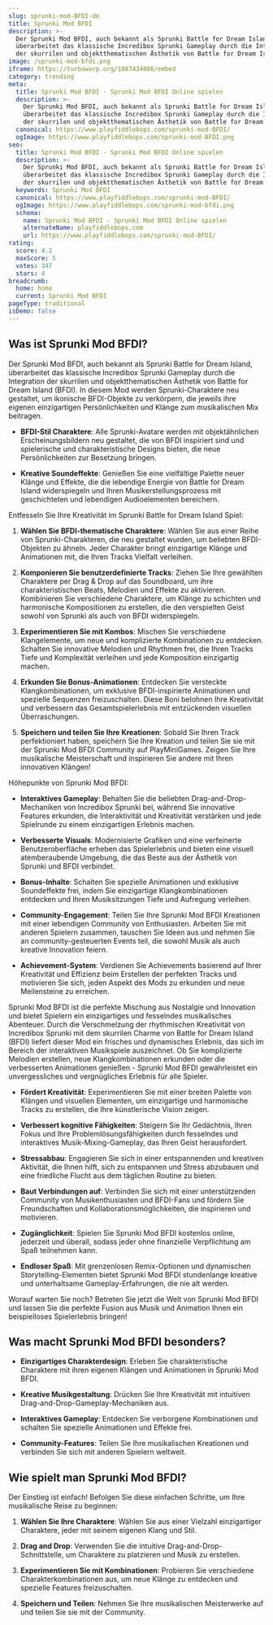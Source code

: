 ```yaml
---
slug: sprunki-mod-BFDI-de
title: Sprunki Mod BFDI
description: >-
  Der Sprunki Mod BFDI, auch bekannt als Sprunki Battle for Dream Island,
  überarbeitet das klassische Incredibox Sprunki Gameplay durch die Integration
  der skurrilen und objektthematischen Ästhetik von Battle for Dream Island (BFDI).
image: /sprunki-mod-bfdi.png
iframe: https://turbowarp.org/1087434086/embed
category: trending
meta:
  title: Sprunki Mod BFDI - Sprunki Mod BFDI Online spielen
  description: >-
    Der Sprunki Mod BFDI, auch bekannt als Sprunki Battle for Dream Island,
    überarbeitet das klassische Incredibox Sprunki Gameplay durch die Integration
    der skurrilen und objektthematischen Ästhetik von Battle for Dream Island (BFDI).
  canonical: https://www.playfiddlebops.com/sprunki-mod-BFDI/
  ogImage: https://www.playfiddlebops.com/sprunki-mod-BFDI.png
seo:
  title: Sprunki Mod BFDI - Sprunki Mod BFDI Online spielen
  description: >-
    Der Sprunki Mod BFDI, auch bekannt als Sprunki Battle for Dream Island,
    überarbeitet das klassische Incredibox Sprunki Gameplay durch die Integration
    der skurrilen und objektthematischen Ästhetik von Battle for Dream Island (BFDI).
  keywords: Sprunki Mod BFDI
  canonical: https://www.playfiddlebops.com/sprunki-mod-BFDI/
  ogImage: https://www.playfiddlebops.com/sprunki-mod-bfdi.png
  schema:
    name: Sprunki Mod BFDI - Sprunki Mod BFDI Online spielen
    alternateName: playfiddlebops.com
    url: https://www.playfiddlebops.com/sprunki-mod-BFDI/
rating:
  score: 4.2
  maxScore: 5
  votes: 347
  stars: 4
breadcrumb:
  home: home
  current: Sprunki Mod BFDI
pageType: traditional
isDemo: false
---
```


## Was ist Sprunki Mod BFDI?

Der Sprunki Mod BFDI, auch bekannt als Sprunki Battle for Dream Island, überarbeitet das klassische Incredibox Sprunki Gameplay durch die Integration der skurrilen und objektthematischen Ästhetik von Battle for Dream Island (BFDI). In diesem Mod werden Sprunki-Charaktere neu gestaltet, um ikonische BFDI-Objekte zu verkörpern, die jeweils ihre eigenen einzigartigen Persönlichkeiten und Klänge zum musikalischen Mix beitragen.

- **BFDI-Stil Charaktere**: Alle Sprunki-Avatare werden mit objektähnlichen Erscheinungsbildern neu gestaltet, die von BFDI inspiriert sind und spielerische und charakteristische Designs bieten, die neue Persönlichkeiten zur Besetzung bringen.

- **Kreative Soundeffekte**: Genießen Sie eine vielfältige Palette neuer Klänge und Effekte, die die lebendige Energie von Battle for Dream Island widerspiegeln und Ihren Musikerstellungsprozess mit geschichteten und lebendigen Audioelementen bereichern.

Entfesseln Sie Ihre Kreativität im Sprunki Battle for Dream Island Spiel:

1. **Wählen Sie BFDI-thematische Charaktere**: Wählen Sie aus einer Reihe von Sprunki-Charakteren, die neu gestaltet wurden, um beliebten BFDI-Objekten zu ähneln. Jeder Charakter bringt einzigartige Klänge und Animationen mit, die Ihren Tracks Vielfalt verleihen.

1. **Komponieren Sie benutzerdefinierte Tracks**: Ziehen Sie Ihre gewählten Charaktere per Drag & Drop auf das Soundboard, um ihre charakteristischen Beats, Melodien und Effekte zu aktivieren. Kombinieren Sie verschiedene Charaktere, um Klänge zu schichten und harmonische Kompositionen zu erstellen, die den verspielten Geist sowohl von Sprunki als auch von BFDI widerspiegeln.

1. **Experimentieren Sie mit Kombos**: Mischen Sie verschiedene Klangelemente, um neue und komplizierte Kombinationen zu entdecken. Schalten Sie innovative Melodien und Rhythmen frei, die Ihren Tracks Tiefe und Komplexität verleihen und jede Komposition einzigartig machen.

1. **Erkunden Sie Bonus-Animationen**: Entdecken Sie versteckte Klangkombinationen, um exklusive BFDI-inspirierte Animationen und spezielle Sequenzen freizuschalten. Diese Boni belohnen Ihre Kreativität und verbessern das Gesamtspielerlebnis mit entzückenden visuellen Überraschungen.

1. **Speichern und teilen Sie Ihre Kreationen**: Sobald Sie Ihren Track perfektioniert haben, speichern Sie Ihre Kreation und teilen Sie sie mit der Sprunki Mod BFDI Community auf PlayMiniGames. Zeigen Sie Ihre musikalische Meisterschaft und inspirieren Sie andere mit Ihren innovativen Klängen!

Höhepunkte von Sprunki Mod BFDI:

- **Interaktives Gameplay**: Behalten Sie die beliebten Drag-and-Drop-Mechaniken von Incredibox Sprunki bei, während Sie innovative Features erkunden, die Interaktivität und Kreativität verstärken und jede Spielrunde zu einem einzigartigen Erlebnis machen.

- **Verbesserte Visuals**: Modernisierte Grafiken und eine verfeinerte Benutzeroberfläche erheben das Spielerlebnis und bieten eine visuell atemberaubende Umgebung, die das Beste aus der Ästhetik von Sprunki und BFDI verbindet.

- **Bonus-Inhalte**: Schalten Sie spezielle Animationen und exklusive Soundeffekte frei, indem Sie einzigartige Klangkombinationen entdecken und Ihren Musiksitzungen Tiefe und Aufregung verleihen.

- **Community-Engagement**: Teilen Sie Ihre Sprunki Mod BFDI Kreationen mit einer lebendigen Community von Enthusiasten. Arbeiten Sie mit anderen Spielern zusammen, tauschen Sie Ideen aus und nehmen Sie an community-gesteuerten Events teil, die sowohl Musik als auch kreative Innovation feiern.

- **Achievement-System**: Verdienen Sie Achievements basierend auf Ihrer Kreativität und Effizienz beim Erstellen der perfekten Tracks und motivieren Sie sich, jeden Aspekt des Mods zu erkunden und neue Meilensteine zu erreichen.

Sprunki Mod BFDI ist die perfekte Mischung aus Nostalgie und Innovation und bietet Spielern ein einzigartiges und fesselndes musikalisches Abenteuer. Durch die Verschmelzung der rhythmischen Kreativität von Incredibox Sprunki mit dem skurrilen Charme von Battle for Dream Island (BFDI) liefert dieser Mod ein frisches und dynamisches Erlebnis, das sich im Bereich der interaktiven Musikspiele auszeichnet. Ob Sie komplizierte Melodien erstellen, neue Klangkombinationen erkunden oder die verbesserten Animationen genießen - Sprunki Mod BFDI gewährleistet ein unvergessliches und vergnügliches Erlebnis für alle Spieler.

- **Fördert Kreativität**: Experimentieren Sie mit einer breiten Palette von Klängen und visuellen Elementen, um einzigartige und harmonische Tracks zu erstellen, die Ihre künstlerische Vision zeigen.

- **Verbessert kognitive Fähigkeiten**: Steigern Sie Ihr Gedächtnis, Ihren Fokus und Ihre Problemlösungsfähigkeiten durch fesselndes und interaktives Musik-Mixing-Gameplay, das Ihren Geist herausfordert.

- **Stressabbau**: Engagieren Sie sich in einer entspannenden und kreativen Aktivität, die Ihnen hilft, sich zu entspannen und Stress abzubauen und eine friedliche Flucht aus dem täglichen Routine zu bieten.

- **Baut Verbindungen auf**: Verbinden Sie sich mit einer unterstützenden Community von Musikenthusiasten und BFDI-Fans und fördern Sie Freundschaften und Kollaborationsmöglichkeiten, die inspirieren und motivieren.

- **Zugänglichkeit**: Spielen Sie Sprunki Mod BFDI kostenlos online, jederzeit und überall, sodass jeder ohne finanzielle Verpflichtung am Spaß teilnehmen kann.

- **Endloser Spaß**: Mit grenzenlosen Remix-Optionen und dynamischen Storytelling-Elementen bietet Sprunki Mod BFDI stundenlange kreative und unterhaltsame Gameplay-Erfahrungen, die nie alt werden.

Worauf warten Sie noch? Betreten Sie jetzt die Welt von Sprunki Mod BFDI und lassen Sie die perfekte Fusion aus Musik und Animation Ihnen ein beispielloses Spielerlebnis bringen!

## Was macht Sprunki Mod BFDI besonders?

- **Einzigartiges Charakterdesign**: Erleben Sie charakteristische Charaktere mit ihren eigenen Klängen und Animationen in Sprunki Mod BFDI.

- **Kreative Musikgestaltung**: Drücken Sie Ihre Kreativität mit intuitiven Drag-and-Drop-Gameplay-Mechaniken aus.

- **Interaktives Gameplay**: Entdecken Sie verborgene Kombinationen und schalten Sie spezielle Animationen und Effekte frei.

- **Community-Features**: Teilen Sie Ihre musikalischen Kreationen und verbinden Sie sich mit anderen Spielern weltweit.

## Wie spielt man Sprunki Mod BFDI?

Der Einstieg ist einfach! Befolgen Sie diese einfachen Schritte, um Ihre musikalische Reise zu beginnen:

1. **Wählen Sie Ihre Charaktere**: Wählen Sie aus einer Vielzahl einzigartiger Charaktere, jeder mit seinem eigenen Klang und Stil.

1. **Drag and Drop**: Verwenden Sie die intuitive Drag-and-Drop-Schnittstelle, um Charaktere zu platzieren und Musik zu erstellen.

1. **Experimentieren Sie mit Kombinationen**: Probieren Sie verschiedene Charakterkombinationen aus, um neue Klänge zu entdecken und spezielle Features freizuschalten.

1. **Speichern und Teilen**: Nehmen Sie Ihre musikalischen Meisterwerke auf und teilen Sie sie mit der Community.